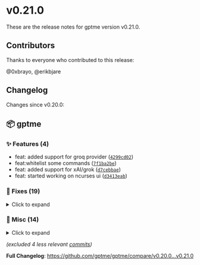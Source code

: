# v0.21.0

These are the release notes for gptme version v0.21.0.

## Contributors

Thanks to everyone who contributed to this release:

@0xbrayo, @erikbjare

## Changelog

Changes since v0.20.0:


## 📦 gptme

### ✨ Features (4)

 - feat: added support for groq provider ([`4299cd02`](https://github.com/gptme/gptme/commit/4299cd02))
 - feat:whitelist some commands ([`7f1ba2be`](https://github.com/gptme/gptme/commit/7f1ba2be))
 - feat: added support for xAI/grok ([`d7cebbae`](https://github.com/gptme/gptme/commit/d7cebbae))
 - feat: started working on ncurses ui ([`d3413eab`](https://github.com/gptme/gptme/commit/d3413eab))

### 🐛 Fixes (19)
<details><summary>Click to expand</summary>
<p>

 - fix: added 'head' to allowlisted commands in shell tool ([`7cc752f6`](https://github.com/gptme/gptme/commit/7cc752f6))
 - fix: compile cmd_regex ([#222](https://github.com/gptme/gptme/issues/222)) ([`623a52d1`](https://github.com/gptme/gptme/commit/623a52d1))
 - fix: print used model on startup ([`6cf4001d`](https://github.com/gptme/gptme/commit/6cf4001d))
 - fix: better error if attempting to run on Windows, refactor readline stuff ([#221](https://github.com/gptme/gptme/issues/221)) ([`bd8b746b`](https://github.com/gptme/gptme/commit/bd8b746b))
 - fix: update to use latest Sonnet model by default, improve typing ([`6e701686`](https://github.com/gptme/gptme/commit/6e701686))
 - fix: dont catch interrupts until conversation has begun ([`2be45a88`](https://github.com/gptme/gptme/commit/2be45a88))
 - fix: added ncgptme and gptme-nc script entrypoints for ncurses tui ([`7b19b760`](https://github.com/gptme/gptme/commit/7b19b760))
 - fix: fixed typing in ncurses.py ([`f018c6c1`](https://github.com/gptme/gptme/commit/f018c6c1))
 - fix: improved shell tool preview format ([`756e4207`](https://github.com/gptme/gptme/commit/756e4207))
 - fix: change OPENAI_API_BASE to OPENAI_BASE_URL ([`30e3f01e`](https://github.com/gptme/gptme/commit/30e3f01e))
 - fix: ensure subagent logdir unique ([`f735111e`](https://github.com/gptme/gptme/commit/f735111e))
 - fix: changed subagent tool param order and example ([`2bdb48fa`](https://github.com/gptme/gptme/commit/2bdb48fa))
 - fix: fixed display bug in confirm prompt ([`b9f8cd89`](https://github.com/gptme/gptme/commit/b9f8cd89))
 - fix: fixed bug where user prompt not included in request ([`53d160eb`](https://github.com/gptme/gptme/commit/53d160eb))
 - fix: fixed prompt_user returning empty string when interrupted ([`440aedb0`](https://github.com/gptme/gptme/commit/440aedb0))
 - fix: fixed leftover call to ask_execute instead of confirm func ([`b7d2a3fe`](https://github.com/gptme/gptme/commit/b7d2a3fe))
 - fix: fixed incorrectly asking for confirmation when impersonating ([`94983436`](https://github.com/gptme/gptme/commit/94983436))
 - fix: more fixes/improvements to treeofthoughts.py ([`d54df51d`](https://github.com/gptme/gptme/commit/d54df51d))
 - fix: re-raise tool use errors in tests ([`0ada191e`](https://github.com/gptme/gptme/commit/0ada191e))

</p>
</details>

### 🔨 Misc (14)
<details><summary>Click to expand</summary>
<p>

 - chore: bump version to 0.21.0 ([`852e6f40`](https://github.com/gptme/gptme/commit/852e6f40))
 - docs: added more WIP features to README ([`2d8b6020`](https://github.com/gptme/gptme/commit/2d8b6020))
 - docs: added note about Windows support ([`b8ce0406`](https://github.com/gptme/gptme/commit/b8ce0406))
 - docs: added docstring to ncurses.py ([`5bb00249`](https://github.com/gptme/gptme/commit/5bb00249))
 - docs: add note about limitations of small local models, convert page to rst ([`f521c71b`](https://github.com/gptme/gptme/commit/f521c71b))
 - format: fixed lints ([`ff2277ca`](https://github.com/gptme/gptme/commit/ff2277ca))
 - refactor: refactor ncurses.py and add --no-color cli argument ([`942996c9`](https://github.com/gptme/gptme/commit/942996c9))
 - docs: added basic docs for configuration files (fixes [#173](https://github.com/gptme/gptme/issues/173)) ([`acd0ceee`](https://github.com/gptme/gptme/commit/acd0ceee))
 - docs(README): removed old ToC link ([`5801bbff`](https://github.com/gptme/gptme/commit/5801bbff))
 - docs: fixed docs building after refactor ([`52eaed9f`](https://github.com/gptme/gptme/commit/52eaed9f))
 - refactor: refactor how confirmation works, enabling LLM-guided confirmation and simplifying confirmation support in server ([`b843e889`](https://github.com/gptme/gptme/commit/b843e889))
 - refactor: work on programmatic interface, refactored LogManager into mutable manager and immutable Log dataclass, added wip treeofthought script ([`d421cc8c`](https://github.com/gptme/gptme/commit/d421cc8c))
 - format: fixed formatting after pre-commit setup ([`4ee9761a`](https://github.com/gptme/gptme/commit/4ee9761a))
 - docs: fixed incorrect OPENAI_API_BASE url ([`732c5b85`](https://github.com/gptme/gptme/commit/732c5b85))

</p>
</details>

*(excluded 4 less relevant [commits](https://github.com/gptme/gptme/compare/v0.20.0...v0.21.0))*

**Full Changelog**: https://github.com/gptme/gptme/compare/v0.20.0...v0.21.0
